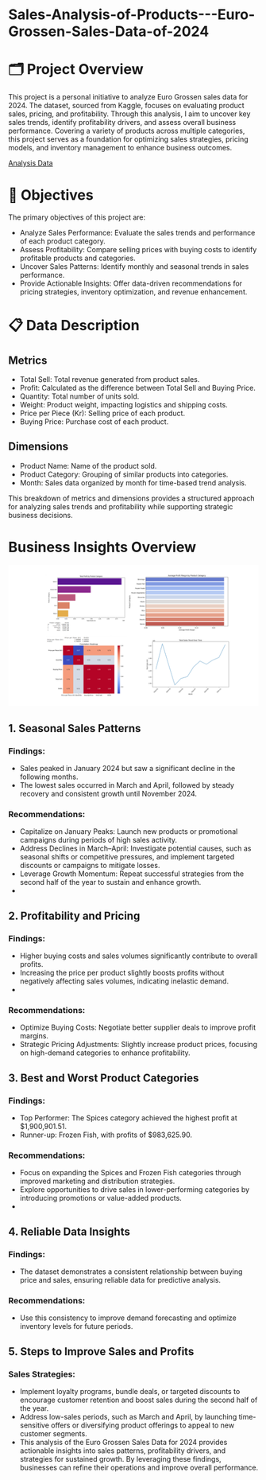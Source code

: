 # Sales-Analysis-of-Products---Euro-Grossen-Sales-Data-of-2024

# 🗂️ Project Overview
This project is a personal initiative to analyze Euro Grossen sales data for 2024. The dataset, sourced from Kaggle, focuses on evaluating product sales, pricing, and profitability. Through this analysis, I aim to uncover key sales trends, identify profitability drivers, and assess overall business performance. Covering a variety of products across multiple categories, this project serves as a foundation for optimizing sales strategies, pricing models, and inventory management to enhance business outcomes.

[Analysis Data](https://github.com/Sopyaan/Sales-Analysis-of-Products---Euro-Grossen-Sales-Data-of-2024/blob/main/Sales_Analysis_of_Products_Profitability_and_Trends_Euro_Grossen_Sales_Data_of_2024.ipynb)

# 🎯 Objectives
The primary objectives of this project are:
- Analyze Sales Performance: Evaluate the sales trends and performance of each product category.
- Assess Profitability: Compare selling prices with buying costs to identify profitable products and categories.
- Uncover Sales Patterns: Identify monthly and seasonal trends in sales performance.
- Provide Actionable Insights: Offer data-driven recommendations for pricing strategies, inventory optimization, and revenue enhancement.

# 📋 Data Description
## Metrics
- Total Sell: Total revenue generated from product sales.
- Profit: Calculated as the difference between Total Sell and Buying Price.
- Quantity: Total number of units sold.
- Weight: Product weight, impacting logistics and shipping costs.
- Price per Piece (Kr): Selling price of each product.
- Buying Price: Purchase cost of each product.
## Dimensions
- Product Name: Name of the product sold.
- Product Category: Grouping of similar products into categories.
- Month: Sales data organized by month for time-based trend analysis.
  
This breakdown of metrics and dimensions provides a structured approach for analyzing sales trends and profitability while supporting strategic business decisions.

# Business Insights Overview
<p align="center">
  <img src="https://github.com/Sopyaan/Sales-Analysis-of-Products---Euro-Grossen-Sales-Data-of-2024/blob/main/images/Visulisasi%20data.png", width="" height="">
</p>

## 1. Seasonal Sales Patterns
### Findings:
- Sales peaked in January 2024 but saw a significant decline in the following months.
- The lowest sales occurred in March and April, followed by steady recovery and consistent growth until November 2024.
  
### Recommendations:
- Capitalize on January Peaks: Launch new products or promotional campaigns during periods of high sales activity.
- Address Declines in March–April: Investigate potential causes, such as seasonal shifts or competitive pressures, and implement targeted discounts or campaigns to mitigate losses.
- Leverage Growth Momentum: Repeat successful strategies from the second half of the year to sustain and enhance growth.
- 
## 2. Profitability and Pricing
### Findings:
- Higher buying costs and sales volumes significantly contribute to overall profits.
- Increasing the price per product slightly boosts profits without negatively affecting sales volumes, indicating inelastic demand.
- 
### Recommendations:
- Optimize Buying Costs: Negotiate better supplier deals to improve profit margins.
- Strategic Pricing Adjustments: Slightly increase product prices, focusing on high-demand categories to enhance profitability.
  
## 3. Best and Worst Product Categories
### Findings:
- Top Performer: The Spices category achieved the highest profit at $1,900,901.51.
- Runner-up: Frozen Fish, with profits of $983,625.90.
  
### Recommendations:
- Focus on expanding the Spices and Frozen Fish categories through improved marketing and distribution strategies.
- Explore opportunities to drive sales in lower-performing categories by introducing promotions or value-added products.
- 
## 4. Reliable Data Insights
### Findings:
- The dataset demonstrates a consistent relationship between buying price and sales, ensuring reliable data for predictive analysis.
  
### Recommendations:
- Use this consistency to improve demand forecasting and optimize inventory levels for future periods.
  
## 5. Steps to Improve Sales and Profits
### Sales Strategies:
- Implement loyalty programs, bundle deals, or targeted discounts to encourage customer retention and boost sales during the second half of the year.
- Address low-sales periods, such as March and April, by launching time-sensitive offers or diversifying product offerings to appeal to new customer segments.
- This analysis of the Euro Grossen Sales Data for 2024 provides actionable insights into sales patterns, profitability drivers, and strategies for sustained growth. By leveraging these findings, businesses can refine their operations and improve overall performance.
